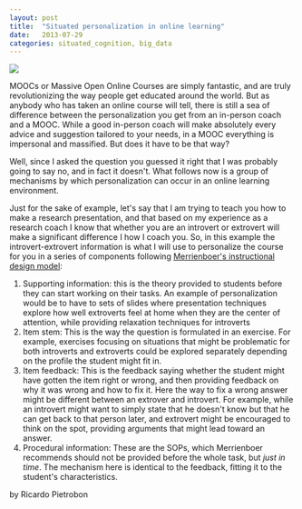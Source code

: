 ```yaml
---
layout: post
title:  "Situated personalization in online learning"
date:   2013-07-29
categories: situated_cognition, big_data
---
```


![](http://blog.zeebric.com/wp-content/uploads/2012/12/online-marketing-personalization.jpg)

MOOCs or Massive Open Online Courses are simply fantastic, and are truly revolutionizing the way people get educated around the world. But as anybody who has taken an online course will tell, there is still a sea of difference between the personalization you get from an in-person coach and a MOOC. While a good in-person coach will make absolutely every advice and suggestion tailored to your needs, in a MOOC everything is impersonal and massified. But does it have to be that way?

Well, since I asked the question you guessed it right that I was probably going to say no, and in fact it doesn't. What follows now is a group of mechanisms by which personalization can occur in an online learning environment. 

Just for the sake of example, let's say that I am trying to teach you how to make a research presentation, and that based on my experience as a research coach I know that whether you are an introvert or extrovert will make a significant difference I how I coach you. So, in this example the introvert-extrovert information is what I will use to personalize the course for you in a series of components following [Merrienboer's instructional design model](http://www.amazon.com/Steps-Complex-Learning-Four-Component-ebook/dp/B009WMBP7O/ref=sr_1_1?s=books&ie=UTF8&qid=1375125594&sr=1-1): 

1. Supporting information: this is the theory provided to students before they can start working on their tasks. An example of personalization would be to have to sets of slides where presentation techniques explore how well extroverts feel at home when they are the center of attention, while providing relaxation techniques for introverts
1. Item stem: This is the way the question is formulated in an exercise. For example, exercises focusing on situations that might be problematic for both introverts and extroverts could be explored separately depending on the profile the student might fit in. 
1. Item feedback: This is the feedback saying whether the student might have gotten the item right or wrong, and then providing feedback on why it was wrong and how to fix it. Here the way to fix a wrong answer might be different between an extrover and introvert. For example, while an introvert might want to simply state that he doesn't know but that he can get back to that person later, and extrovert might be encouraged to think on the spot, providing arguments that might lead toward an answer.
1. Procedural information: These are the SOPs, which Merrienboer recommends should not be provided before the whole task, but *just in time*. The mechanism here is identical to the feedback, fitting it to the student's characteristics.

by Ricardo Pietrobon
